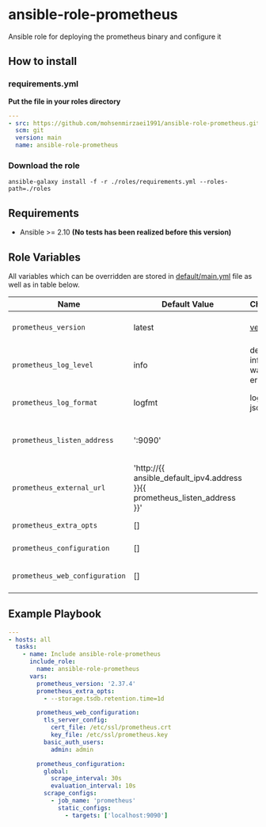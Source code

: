 # ansible-role-prometheus

Ansible role for deploying the prometheus binary and configure it

## How to install
### requirements.yml
**Put the file in your roles directory**
```yaml
---
- src: https://github.com/mohsenmirzaei1991/ansible-role-prometheus.git
  scm: git
  version: main
  name: ansible-role-prometheus
```

### Download the role

```Shell
ansible-galaxy install -f -r ./roles/requirements.yml --roles-path=./roles
```

## Requirements

- Ansible >= 2.10 **(No tests has been realized before this version)**

## Role Variables

All variables which can be overridden are stored in [default/main.yml](default/main.yml) file as well as in table below.

| Name           | Default Value | Choices | Description                        |
| -------------- | ------------- | ------- | -----------------------------------|
| `prometheus_version` | latest | [version](https://github.com/prometheus/prometheus/tags) | Choice of the prometheus version. |
| `prometheus_log_level` | info | debug, info, warn, error | Choice of the prometheus log level. |
| `prometheus_log_format` | logfmt | logfmt, json | Choice of the prometheus log format. |
| `prometheus_listen_address` | ':9090' |  | Address to listen on for UI, API, and telemetry. |
| `prometheus_external_url` | 'http://{{ ansible_default_ipv4.address }}{{ prometheus_listen_address }}' |  | The URL under which Prometheus is externally reachable. |
| `prometheus_extra_opts` | [] |  | Prometheus extra options. |
| `prometheus_configuration` | [] |  | Prometheus [configuration](https://prometheus.io/docs/prometheus/latest/configuration/configuration/) |
| `prometheus_web_configuration` | [] |  | Prometheus [web configuration](https://prometheus.io/docs/prometheus/latest/configuration/https/). |


## Example Playbook

```yaml
---
- hosts: all
  tasks:
    - name: Include ansible-role-prometheus
      include_role:
        name: ansible-role-prometheus
      vars:
        prometheus_version: '2.37.4'
        prometheus_extra_opts:
          - --storage.tsdb.retention.time=1d

        prometheus_web_configuration:
          tls_server_config:
            cert_file: /etc/ssl/prometheus.crt
            key_file: /etc/ssl/prometheus.key
          basic_auth_users:
            admin: admin

        prometheus_configuration:
          global:
            scrape_interval: 30s
            evaluation_interval: 10s
          scrape_configs:
            - job_name: 'prometheus'
              static_configs:
                - targets: ['localhost:9090']
```

